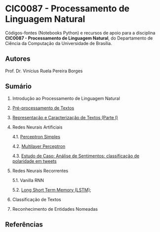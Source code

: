 # CIC0087 - Processamento de Linguagem Natural

Códigos-fontes (Notebooks Python) e recursos de apoio para a disciplina **CIC0087 - Processamento de Linguagem Natural**, do Departamento de Ciência da Computação da Universidade de Brasília. 

## Autores

Prof. Dr. Vinícius Ruela Pereira Borges

## Sumário

1. Introdução ao Processamento de Linguagem Natural

2. [Pré-processamento de Textos](cap01_preproc_textos.ipynb)

3. [Representação e Caracterização de Textos (Parte I)](cap02_representacoes_texto.ipynb)

4. Redes Neurais Artificiais

   4.1. [Perceptron Simples](cap03_1_perceptron_simples.ipynb)
   
   4.2. [Multilayer Perceptron](cap03_2_multilayer_perceptron.ipynb)
   
   4.3. [Estudo de Caso: Análise de Sentimentos: classificação de polaridade em tweets](cap3_3_sentiment_analysis_dnn.ipynb)

5. Redes Neurais Recorrentes

   5.1. Vanilla RNN
   
   5.2. [Long Short Term Memory (LSTM)](https://github.com/viniciusrpb/natural_language_processing/blob/main/lstm_imdb_classification.ipynb);
   

8. Classificação de Textos

9. Reconhecimento de Entidades Nomeadas


## Referências




